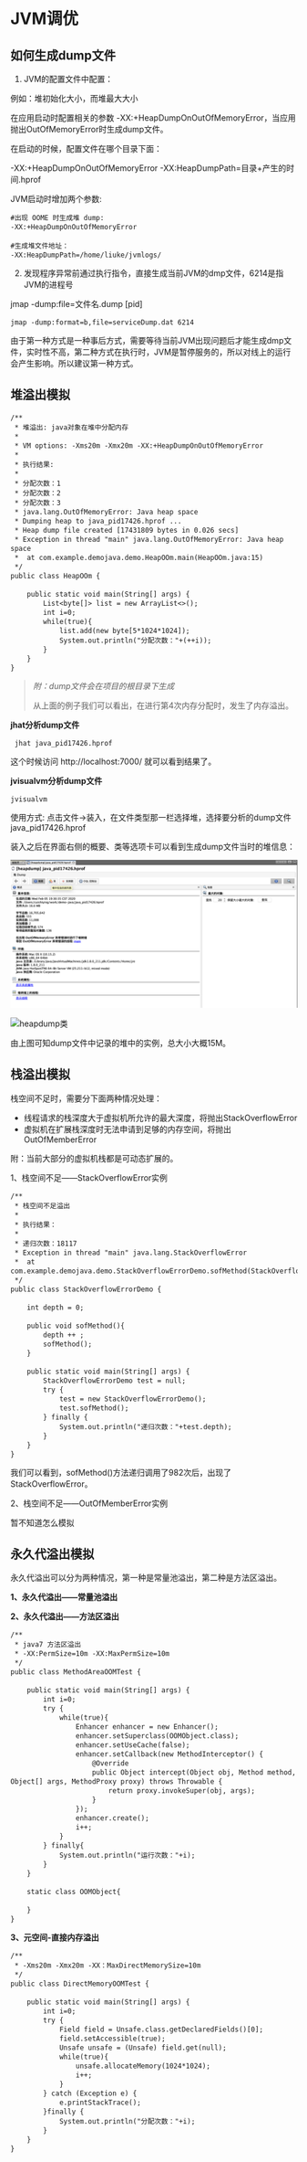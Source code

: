 # JVM调优



## 如何生成dump文件

1. JVM的配置文件中配置：

  例如：堆初始化大小，而堆最大大小

  在应用启动时配置相关的参数 -XX:+HeapDumpOnOutOfMemoryError，当应用抛出OutOfMemoryError时生成dump文件。

  在启动的时候，配置文件在哪个目录下面：

-XX:+HeapDumpOnOutOfMemoryError -XX:HeapDumpPath=目录+产生的时间.hprof

 JVM启动时增加两个参数:

```
#出现 OOME 时生成堆 dump:
-XX:+HeapDumpOnOutOfMemoryError

#生成堆文件地址：
-XX:HeapDumpPath=/home/liuke/jvmlogs/
```

2. 发现程序异常前通过执行指令，直接生成当前JVM的dmp文件，6214是指JVM的进程号

 jmap -dump:file=文件名.dump [pid]

```
jmap -dump:format=b,file=serviceDump.dat 6214
```

由于第一种方式是一种事后方式，需要等待当前JVM出现问题后才能生成dmp文件，实时性不高，第二种方式在执行时，JVM是暂停服务的，所以对线上的运行会产生影响。所以建议第一种方式。



## 堆溢出模拟

```
/**
 * 堆溢出: java对象在堆中分配内存
 *
 * VM options: -Xms20m -Xmx20m -XX:+HeapDumpOnOutOfMemoryError
 *
 * 执行结果:
 *
 * 分配次数：1
 * 分配次数：2
 * 分配次数：3
 * java.lang.OutOfMemoryError: Java heap space
 * Dumping heap to java_pid17426.hprof ...
 * Heap dump file created [17431809 bytes in 0.026 secs]
 * Exception in thread "main" java.lang.OutOfMemoryError: Java heap space
 * 	at com.example.demojava.demo.HeapOOm.main(HeapOOm.java:15)
 */
public class HeapOOm {

    public static void main(String[] args) {
        List<byte[]> list = new ArrayList<>();
        int i=0;
        while(true){
            list.add(new byte[5*1024*1024]);
            System.out.println("分配次数："+(++i));
        }
    }
}

```

> *附：dump文件会在项目的根目录下生成*
>
> 从上面的例子我们可以看出，在进行第4次内存分配时，发生了内存溢出。



**jhat分析dump文件**

```
 jhat java_pid17426.hprof
```

这个时候访问 http://localhost:7000/ 就可以看到结果了。



**jvisualvm分析dump文件**

```
jvisualvm
```

使用方式: 点击文件->装入，在文件类型那一栏选择堆，选择要分析的dump文件java_pid17426.hprof

装入之后在界面右侧的概要、类等选项卡可以看到生成dump文件当时的堆信息：

![visualvm-dump](../assets/visualvm-dump.png)

![heapdump类](../assets/heapdump类.png)

由上图可知dump文件中记录的堆中的实例，总大小大概15M。



## 栈溢出模拟

栈空间不足时，需要分下面两种情况处理：

- 线程请求的栈深度大于虚拟机所允许的最大深度，将抛出StackOverflowError
- 虚拟机在扩展栈深度时无法申请到足够的内存空间，将抛出OutOfMemberError

附：当前大部分的虚拟机栈都是可动态扩展的。

1、栈空间不足——StackOverflowError实例

```
/**
 * 栈空间不足溢出
 *
 * 执行结果：
 *
 * 递归次数：18117
 * Exception in thread "main" java.lang.StackOverflowError
 * 	at com.example.demojava.demo.StackOverflowErrorDemo.sofMethod(StackOverflowErrorDemo.java:13)
 */
public class StackOverflowErrorDemo {

    int depth = 0;

    public void sofMethod(){
        depth ++ ;
        sofMethod();
    }

    public static void main(String[] args) {
        StackOverflowErrorDemo test = null;
        try {
            test = new StackOverflowErrorDemo();
            test.sofMethod();
        } finally {
            System.out.println("递归次数："+test.depth);
        }
    }
}
```


我们可以看到，sofMethod()方法递归调用了982次后，出现了StackOverflowError。

2、栈空间不足——OutOfMemberError实例

暂不知道怎么模拟



## 永久代溢出模拟

永久代溢出可以分为两种情况，第一种是常量池溢出，第二种是方法区溢出。

**1、永久代溢出——常量池溢出**

**2、永久代溢出——方法区溢出**

```
/**
 * java7 方法区溢出
 * -XX:PermSize=10m -XX:MaxPermSize=10m
 */
public class MethodAreaOOMTest {

    public static void main(String[] args) {
        int i=0;
        try {
            while(true){
                Enhancer enhancer = new Enhancer();
                enhancer.setSuperclass(OOMObject.class);
                enhancer.setUseCache(false);
                enhancer.setCallback(new MethodInterceptor() {
                    @Override
                    public Object intercept(Object obj, Method method, Object[] args, MethodProxy proxy) throws Throwable {
                        return proxy.invokeSuper(obj, args);
                    }
                });
                enhancer.create();
                i++;
            }
        } finally{
            System.out.println("运行次数："+i);
        }
    }

    static class OOMObject{

    }
}
```



**3、元空间-直接内存溢出**

```
/**
 * -Xms20m -Xmx20m -XX：MaxDirectMemorySize=10m
 */
public class DirectMemoryOOMTest {

    public static void main(String[] args) {
        int i=0;
        try {
            Field field = Unsafe.class.getDeclaredFields()[0];
            field.setAccessible(true);
            Unsafe unsafe = (Unsafe) field.get(null);
            while(true){
                unsafe.allocateMemory(1024*1024);
                i++;
            }
        } catch (Exception e) {
            e.printStackTrace();
        }finally {
            System.out.println("分配次数："+i);
        }
    }
}
```


